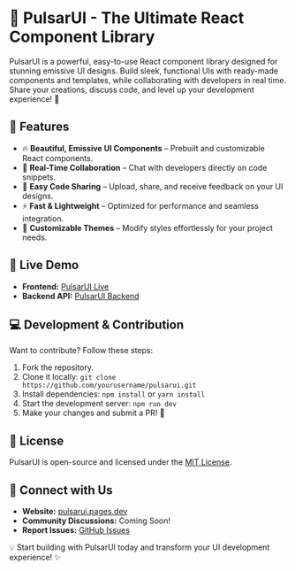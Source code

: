 # 🌟 PulsarUI - The Ultimate React Component Library

PulsarUI is a powerful, easy-to-use React component library designed for stunning emissive UI designs. Build sleek, functional UIs with ready-made components and templates, while collaborating with developers in real time. Share your creations, discuss code, and level up your development experience! 🚀

## 📌 Features
- 🔥 **Beautiful, Emissive UI Components** – Prebuilt and customizable React components.
- 💬 **Real-Time Collaboration** – Chat with developers directly on code snippets.
- 📂 **Easy Code Sharing** – Upload, share, and receive feedback on your UI designs.
- ⚡ **Fast & Lightweight** – Optimized for performance and seamless integration.
- 🎨 **Customizable Themes** – Modify styles effortlessly for your project needs.

## 🚀 Live Demo
- **Frontend:** [PulsarUI Live](https://pulsarui.pages.dev/)
- **Backend API:** [PulsarUI Backend](https://pulsarui-szzd.onrender.com)

## 💻 Development & Contribution
Want to contribute? Follow these steps:

1. Fork the repository.
2. Clone it locally: `git clone https://github.com/yourusername/pulsarui.git`
3. Install dependencies: `npm install` or `yarn install`
4. Start the development server: `npm run dev`
5. Make your changes and submit a PR! 🎉

## 📜 License
PulsarUI is open-source and licensed under the [MIT License](LICENSE).

## 🤝 Connect with Us
- **Website:** [pulsarui.pages.dev](https://pulsarui.pages.dev/)
- **Community Discussions:** Coming Soon!
- **Report Issues:** [GitHub Issues](https://github.com/yourusername/pulsarui/issues)

💡 Start building with PulsarUI today and transform your UI development experience! ✨
